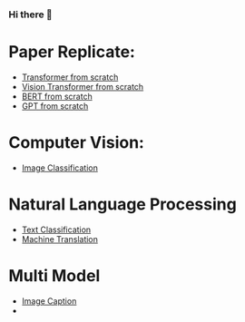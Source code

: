 ### Hi there 👋


# Paper Replicate:
- [Transformer from scratch]()
- [Vision Transformer from scratch](https://github.com/JAZ201107/DL-Experiments/blob/main/build-classic-cnn-and-vit-from-scratch.ipynb)
- [BERT from scratch]()
- [GPT from scratch]()



# Computer Vision:
* [Image Classification](https://github.com/JAZ201107/Image-Classification)

# Natural Language Processing
* [Text Classification]()
* [Machine Translation]()

# Multi Model
* [Image Caption]()
* 
<!--
**JAZ201107/JAZ201107** is a ✨ _special_ ✨ repository because its `README.md` (this file) appears on your GitHub profile.

Here are some ideas to get you started:

- 🔭 I’m currently working on ...
- 🌱 I’m currently learning ...
- 👯 I’m looking to collaborate on ...
- 🤔 I’m looking for help with ...
- 💬 Ask me about ...
- 📫 How to reach me: ...
- 😄 Pronouns: ...
- ⚡ Fun fact: ...
-->
